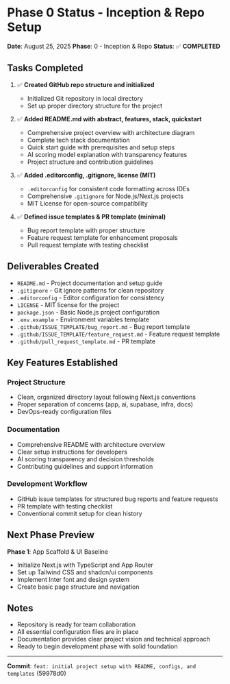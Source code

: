 # Phase 0 Status - Inception & Repo Setup

**Date**: August 25, 2025
**Phase**: 0 - Inception & Repo
**Status**: ✅ **COMPLETED**

## Tasks Completed

1. ✅ **Created GitHub repo structure and initialized**
   - Initialized Git repository in local directory
   - Set up proper directory structure for the project

2. ✅ **Added README.md with abstract, features, stack, quickstart**
   - Comprehensive project overview with architecture diagram
   - Complete tech stack documentation
   - Quick start guide with prerequisites and setup steps
   - AI scoring model explanation with transparency features
   - Project structure and contribution guidelines

3. ✅ **Added .editorconfig, .gitignore, license (MIT)**
   - `.editorconfig` for consistent code formatting across IDEs
   - Comprehensive `.gitignore` for Node.js/Next.js projects
   - MIT License for open-source compatibility

4. ✅ **Defined issue templates & PR template (minimal)**
   - Bug report template with proper structure
   - Feature request template for enhancement proposals
   - Pull request template with testing checklist

## Deliverables Created

- `README.md` - Project documentation and setup guide
- `.gitignore` - Git ignore patterns for clean repository
- `.editorconfig` - Editor configuration for consistency
- `LICENSE` - MIT license for the project
- `package.json` - Basic Node.js project configuration
- `.env.example` - Environment variables template
- `.github/ISSUE_TEMPLATE/bug_report.md` - Bug report template
- `.github/ISSUE_TEMPLATE/feature_request.md` - Feature request template
- `.github/pull_request_template.md` - PR template

## Key Features Established

### Project Structure
- Clean, organized directory layout following Next.js conventions
- Proper separation of concerns (app, ai, supabase, infra, docs)
- DevOps-ready configuration files

### Documentation
- Comprehensive README with architecture overview
- Clear setup instructions for developers
- AI scoring transparency and decision thresholds
- Contributing guidelines and support information

### Development Workflow
- GitHub issue templates for structured bug reports and feature requests
- PR template with testing checklist
- Conventional commit setup for clean history

## Next Phase Preview

**Phase 1**: App Scaffold & UI Baseline
- Initialize Next.js with TypeScript and App Router
- Set up Tailwind CSS and shadcn/ui components
- Implement Inter font and design system
- Create basic page structure and navigation

## Notes

- Repository is ready for team collaboration
- All essential configuration files are in place
- Documentation provides clear project vision and technical approach
- Ready to begin development phase with solid foundation

---
**Commit**: `feat: initial project setup with README, configs, and templates` (59978d0)
